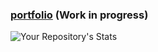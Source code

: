 ### [portfolio](https://antoinelemarchand.xyz) (Work in progress)
![Your Repository's Stats](https://github-readme-stats.vercel.app/api/top-langs/?username=AntoineLemarchand&theme=blue-green)
